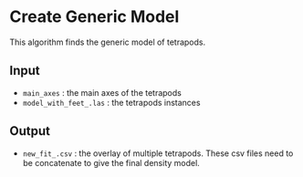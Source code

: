 # Create Generic Model 

This algorithm finds the generic model of tetrapods. 

## Input 
- `main_axes` : the main axes of the tetrapods 
- `model_with_feet_.las` : the tetrapods instances 

## Output 
- `new_fit_.csv` : the overlay of multiple tetrapods. These csv files need to be concatenate to give the final density model.
